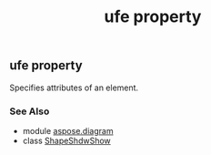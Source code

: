﻿---
title: ufe property
second_title: Aspose.Diagram for Python via .NET API References
description: 
type: docs
weight: 30
url: /python-net/aspose.diagram/shapeshdwshow/ufe/
is_root: false
---

## ufe property


Specifies attributes of an element.

### See Also
* module [aspose.diagram](../../)
* class [ShapeShdwShow](/diagram/python-net/aspose.diagram/shapeshdwshow)
